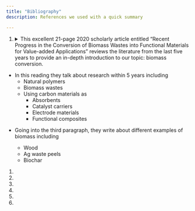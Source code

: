 ```yaml
---
title: "Bibliography"
description: References we used with a quick summary

---
```


1. <details> 
    <summary> This excellent 21-page 2020 scholarly article entitled “Recent Progress in the Conversion of Biomass Wastes into Functional Materials for Value-added Applications” reviews the literature from the last five years to provide an in-depth introduction to our topic:  biomass conversion. </summary>
    
- In this reading they talk about research within 5 years including
    * Natural polymers
    * Biomass wastes
    * Using carbon materials as
        * Absorbents
        * Catalyst carriers
        * Electrode materials
        * Functional composites
* Going into the third paragraph, they write about different examples of biomass including
    * Wood
    * Ag waste peels
    * Biochar

    </details>

1. 
1.
1.
1.
1.
1.
